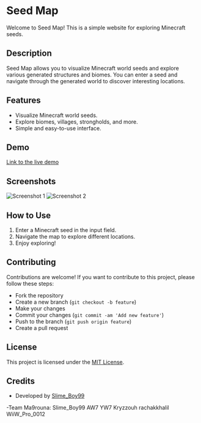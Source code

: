 # Seed Map

Welcome to Seed Map! This is a simple website for exploring Minecraft seeds.

## Description

Seed Map allows you to visualize Minecraft world seeds and explore various generated structures and biomes. You can enter a seed and navigate through the generated world to discover interesting locations.

## Features

- Visualize Minecraft world seeds.
- Explore biomes, villages, strongholds, and more.
- Simple and easy-to-use interface.

## Demo

[Link to the live demo](https://SlimeBoy96.github.io/seedmap)

## Screenshots

![Screenshot 1](/screenshots/screenshot1.png)
![Screenshot 2](/screenshots/screenshot2.png)

## How to Use

1. Enter a Minecraft seed in the input field.
2. Navigate the map to explore different locations.
3. Enjoy exploring!

## Contributing

Contributions are welcome! If you want to contribute to this project, please follow these steps:
- Fork the repository
- Create a new branch (`git checkout -b feature`)
- Make your changes
- Commit your changes (`git commit -am 'Add new feature'`)
- Push to the branch (`git push origin feature`)
- Create a pull request

## License

This project is licensed under the [MIT License](LICENSE).

## Credits

- Developed by [Slime_Boy99](https://github.com/SlimeBoy96)

-Team Ma9rouna:
   Slime_Boy99
   AW7
   YW7
   Kryzzouh
   rachakkhalil
   WiiW_Pro_0012
   
